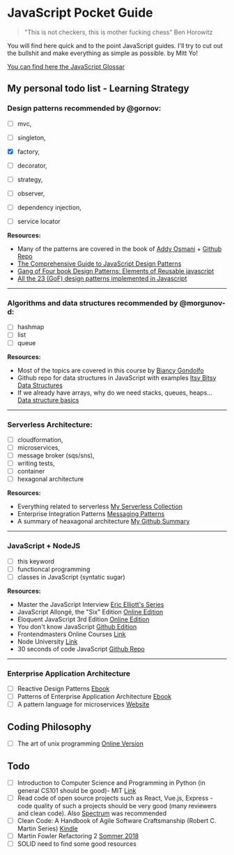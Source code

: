 # JavaScript Pocket Guide

> "This is not checkers, this is mother fucking chess" Ben Horowitz

You will find here quick and to the point JavaScript guides. I'll try to cut out the bullshit and make everything as simple as possible. by Mitt Yo!

[You can find here the JavaScript Glossar](https://docs.google.com/spreadsheets/d/1_f7PLYnoB9fPp0K2ZmkKr2sFo1oZxK0tDRugsRXeENg/edit#gid=0)

## My personal todo list - Learning Strategy

### Design patterns recommended by @gornov: 
- [ ] mvc, 
- [ ] singleton, 
- [x] factory, 
- [ ] decorator, 
- [ ] strategy, 
- [ ] observer, 
- [ ] dependency injection, 
- [ ] service locator


**Resources:**
* Many of the patterns are covered in the book of [Addy Osmani](https://addyosmani.com/resources/essentialjsdesignpatterns/book/) + [Github Repo](https://github.com/addyosmani/essential-js-design-patterns)
* [The Comprehensive Guide to JavaScript Design Patterns](https://www.toptal.com/javascript/comprehensive-guide-javascript-design-patterns)
* [Gang of Four book Design Patterns: Elements of Reusable javascript](http://www.uml.org.cn/c++/pdf/DesignPatterns.pdf)
* [All the 23 (GoF) design patterns implemented in Javascript](https://github.com/fbeline/Design-Patterns-JS)

---

### Algorithms and data structures recommended by @morgunov-d:
- [ ] hashmap
- [ ] list 
- [ ] queue

**Resources:**
* Most of the topics are covered in this course by [Biancy Gondolfo](https://frontendmasters.com/courses/data-structures-algorithms/)
* Github repo for data structures in JavaScript with examples [Itsy Bitsy Data Structures](https://github.com/jamiebuilds/itsy-bitsy-data-structures)
* If we already have arrays, why do we need stacks, queues, heaps...  [Data structure basics](http://algosaur.us/data-structures-basics/)

---

### Serverless Architecture: 
- [ ] cloudformation, 
- [ ] microservices, 
- [ ] message broker (sqs/sns), 
- [ ] writing tests, 
- [ ] container
- [ ] hexagonal architecture

**Resources:**
* Everything related to serverless [My Serverless Collection](https://github.com/mittyo/javascript-pocketguide/tree/master/serverless)
* Enterprise Integration Patterns [Messaging Patterns](http://www.enterpriseintegrationpatterns.com/patterns/messaging/)
* A summary of heaxagonal architecture [My Github Summary](https://github.com/mittyo/javascript-pocketguide/blob/master/serverless/design-patterns/001_hexagon-patter.md)

---

### JavaScript + NodeJS
- [ ] this keyword
- [ ] functioncal programming
- [ ] classes in JavaScript (syntatic sugar)

**Resources:**
* Master the JavaScript Interview [Eric Elliott's Series](https://gist.github.com/Geoff-Ford/c985b67a1a27deadb970d828b6a90282)
* JavaScript Allongé, the "Six" Edition [Online Edition](https://leanpub.com/javascriptallongesix/read)
* Eloquent JavaScript 3rd Edition [Online Edition](https://eloquentjavascript.net/)
* You don't know JavaScript [Github Edition](https://github.com/getify/You-Dont-Know-JS)
* Frontendmasters Online Courses [Link](https://frontendmasters.com/)
* Node University [Link](https://node.university/+)
* 30 seconds of code JavaScript [Github Repo](https://github.com/Chalarangelo/30-seconds-of-code)

---

### Enterprise Application Architecture

- [ ] Reactive Design Patterns [Ebook](https://www.manning.com/books/reactive-design-patterns)
- [ ] Patterns of Enterprise Application Architecture [Ebook](https://www.amazon.de/Patterns-Enterprise-Application-Architecture-Martin/dp/0321127420/ref=sr_1_3?ie=UTF8&qid=1519287673&sr=8-3&keywords=martin+fowler&dpID=51IuDvAU1CL&preST=_SX198_BO1,204,203,200_QL40_&dpSrc=srch)
- [ ] A pattern language for microservices [Website](http://microservices.io/patterns/index.html)

## Coding Philosophy
- [ ] The art of unix programming [Online Version](http://www.catb.org/esr/writings/taoup/html/)

## Todo
- [ ] Introduction to Computer Science and Programming in Python (in general CS101 should be good)- MIT [Link](https://ocw.mit.edu/courses/electrical-engineering-and-computer-science/6-0001-introduction-to-computer-science-and-programming-in-python-fall-2016/index.htm)
- [ ] Read code of open source projects such as React, Vue.js, Express - code quality of such a projects should be very good (many reviewers and clean code). Also [Spectrum](https://github.com/withspectrum/spectrum) was recommended
- [ ] Clean Code: A Handbook of Agile Software Craftsmanship (Robert C. Martin Series) [Kindle](https://www.amazon.com/Clean-Code-Handbook-Software-Craftsmanship-ebook/dp/B001GSTOAM/ref=mt_kindle?_encoding=UTF8&me=)
- [ ] Martin Fowler Refactoring 2 [Sommer 2018](https://martinfowler.com/articles/201803-refactoring-2nd-ed.html)
- [ ] SOLID need to find some good resources